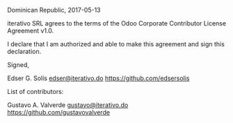 Dominican Republic, 2017-05-13

iterativo SRL agrees to the terms of the Odoo Corporate Contributor License
Agreement v1.0.

I declare that I am authorized and able to make this agreement and sign this
declaration.

Signed,

Edser G. Solís edser@iterativo.do https://github.com/edsersolis

List of contributors:

Gustavo A. Valverde gustavo@iterativo.do https://github.com/gustavovalverde
